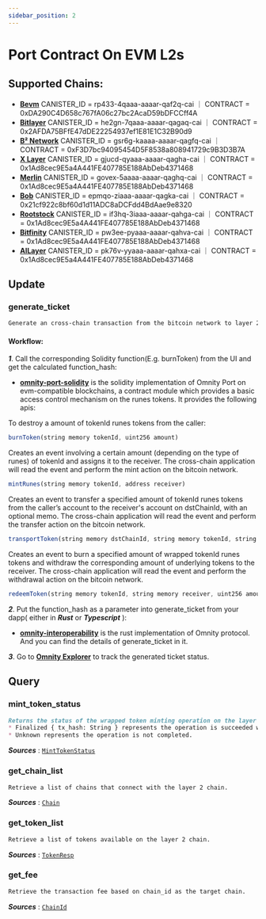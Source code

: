 ```yaml
---
sidebar_position: 2
---
```


# Port Contract On EVM L2s
## Supported Chains:
- **[Bevm](https://www.bevm.io/)** CANISTER_ID = rp433-4qaaa-aaaar-qaf2q-cai ｜ CONTRACT = 0xDA290C4D658c767fA06c27bc2AcaD59bDFCCff4A
- **[Bitlayer](https://www.bitlayer.org/)** CANISTER_ID = he2gn-7qaaa-aaaar-qagaq-cai ｜ CONTRACT = 0x2AFDA75BFfE47dDE22254937ef1E81E1C32B90d9
- **[B² Network](https://www.bsquared.network/)** CANISTER_ID = gsr6g-kaaaa-aaaar-qagfq-cai ｜ CONTRACT = 0xF3D7bc94095454D5F8538a808941729c9B3D3B7A
- **[X Layer](https://www.okx.com/xlayer)** CANISTER_ID = gjucd-qyaaa-aaaar-qagha-cai ｜ CONTRACT = 0x1Ad8cec9E5a4A441FE407785E188AbDeb4371468
- **[Merlin](https://merlinchain.io)** CANISTER_ID = govex-5aaaa-aaaar-qaghq-cai ｜ CONTRACT = 0x1Ad8cec9E5a4A441FE407785E188AbDeb4371468
- **[Bob](https://www.gobob.xyz/)** CANISTER_ID = epmqo-ziaaa-aaaar-qagka-cai ｜ CONTRACT = 0x21cf922c8bf60d1d11ADC8aDCFdd4BdAae9e8320
- **[Rootstock](https://rootstock.io/)** CANISTER_ID = if3hq-3iaaa-aaaar-qahga-cai ｜ CONTRACT = 0x1Ad8cec9E5a4A441FE407785E188AbDeb4371468
- **[Bitfinity](https://bitfinity.network/)** CANISTER_ID = pw3ee-pyaaa-aaaar-qahva-cai ｜ CONTRACT = 0x1Ad8cec9E5a4A441FE407785E188AbDeb4371468
- **[AILayer](https://ailayer.xyz/)** CANISTER_ID = pk76v-yyaaa-aaaar-qahxa-cai ｜ CONTRACT = 0x1Ad8cec9E5a4A441FE407785E188AbDeb4371468

## Update
### generate_ticket
```md title="generate_ticket(hash: String) -> Result<(), String>"
Generate an cross-chain transaction from the bitcoin network to layer 2 evm-compatible instances. 
```
#### Workflow: 

***1***. Call the corresponding Solidity function(E.g. burnToken) from the UI and get the calculated function_hash:
- **[omnity-port-solidity](https://github.com/octopus-network/omnity-port-solidity/blob/main/contracts/OmnityPort.sol)** is the solidity implementation of Omnity Port on evm-compatible blockchains, a contract module which provides a basic access control mechanism on the runes tokens. It provides the following apis:

To destroy a amount of tokenId runes tokens from the caller:
```jsx title="Solidity"
burnToken(string memory tokenId, uint256 amount)
```

Creates an event involving a certain amount (depending on the type of runes) of tokenId and assigns it to the receiver. 
The cross-chain application will read the event and perform the mint action on the bitcoin network. 
```jsx title="Solidity"
mintRunes(string memory tokenId, address receiver)
```

Creates an event to transfer a specified amount of tokenId runes tokens from the caller’s account to the receiver's account on dstChainId, with an optional memo.
The cross-chain application will read the event and perform the transfer action on the bitcoin network.
```jsx title="Solidity"
transportToken(string memory dstChainId, string memory tokenId, string memory receiver, uint256 amount, string memory memo)
```

Creates an event to burn a specified amount of wrapped tokenId runes tokens and withdraw the corresponding amount of underlying tokens to the receiver.
The cross-chain application will read the event and perform the withdrawal action on the bitcoin network.
```jsx title="Solidity"
redeemToken(string memory tokenId, string memory receiver, uint256 amount)
```

***2***. Put the function_hash as a parameter into generate_ticket from your dapp( either in ***Rust*** or ***Typescript*** ):
- **[omnity-interoperability](https://github.com/octopus-network/omnity-interoperability/blob/main/route/evm/src/service.rs#L240)** is the rust implementation of Omnity protocol. And you can find the details of generate_ticket in it.

***3***. Go to **[Omnity Explorer](https://explorer.omnity.network/)** to track the generated ticket status.

## Query
### mint_token_status
```md title="mint_token_status(ticket_id: String) -> MintTokenStatus"
Returns the status of the wrapped token minting operation on the layer 2 chain:
* Finalized { tx_hash: String } represents the operation is succeeded with the transaction hash on the layer 2 chain.
* Unknown represents the operation is not completed.
```
***Sources*** : [`MintTokenStatus`](https://github.com/octopus-network/omnity-interoperability/blob/main/types/src/lib.rs#L773)

### get_chain_list
```md title="get_chain_list() -> Vec<Chain>"
Retrieve a list of chains that connect with the layer 2 chain.
```
***Sources*** : [`Chain`](https://github.com/octopus-network/omnity-interoperability/blob/main/route/evm/src/types.rs#L570)

### get_token_list
```md title="get_token_list() -> Vec<TokenResp>"
Retrieve a list of tokens available on the layer 2 chain.
```
***Sources*** : [`TokenResp`](https://github.com/octopus-network/omnity-interoperability/blob/main/route/evm/src/types.rs#L557)

### get_fee
```md title="get_fee(chain_id: ChainId) -> Option<u64>"
Retrieve the transaction fee based on chain_id as the target chain.
```
***Sources*** : [`ChainId`](https://github.com/octopus-network/omnity-interoperability/blob/main/route/evm/src/types.rs#L24)